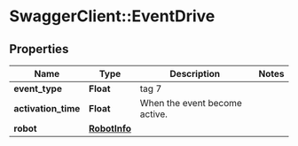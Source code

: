 # SwaggerClient::EventDrive

## Properties
Name | Type | Description | Notes
------------ | ------------- | ------------- | -------------
**event_type** | **Float** | tag 7 | 
**activation_time** | **Float** | When the event become active. | 
**robot** | [**RobotInfo**](RobotInfo.md) |  | 


